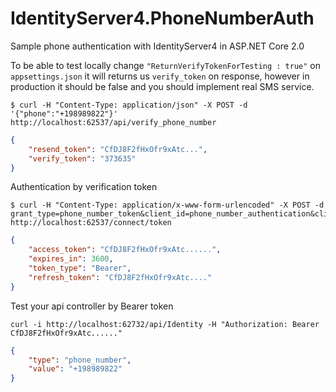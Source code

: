# IdentityServer4.PhoneNumberAuth
Sample phone authentication with IdentityServer4 in ASP.NET Core 2.0 

To be able to test locally change `"ReturnVerifyTokenForTesting : true"` on `appsettings.json` it will returns us `verify_token` on response, however in production it should be false and you should implement real SMS service.

```console
$ curl -H "Content-Type: application/json" -X POST -d '{"phone":"+198989822"}' http://localhost:62537/api/verify_phone_number
```
```json
{
    "resend_token": "CfDJ8F2fHxOfr9xAtc...",
    "verify_token": "373635"
}
```

Authentication by verification token

```console
$ curl -H "Content-Type: application/x-www-form-urlencoded" -X POST -d grant_type=phone_number_token&client_id=phone_number_authentication&client_secret=secret&phone_number=+198989822&verification_token=373635 http://localhost:62537/connect/token
```

```json
{
    "access_token": "CfDJ8F2fHxOfr9xAtc......",
    "expires_in": 3600,
    "token_type": "Bearer",
    "refresh_token": "CfDJ8F2fHxOfr9xAtc...."
}
```

Test your api controller by Bearer token

```console
curl -i http://localhost:62732/api/Identity -H "Authorization: Bearer CfDJ8F2fHxOfr9xAtc......"
```

```json
{
    "type": "phone_number",
    "value": "+198989822"
}
```
